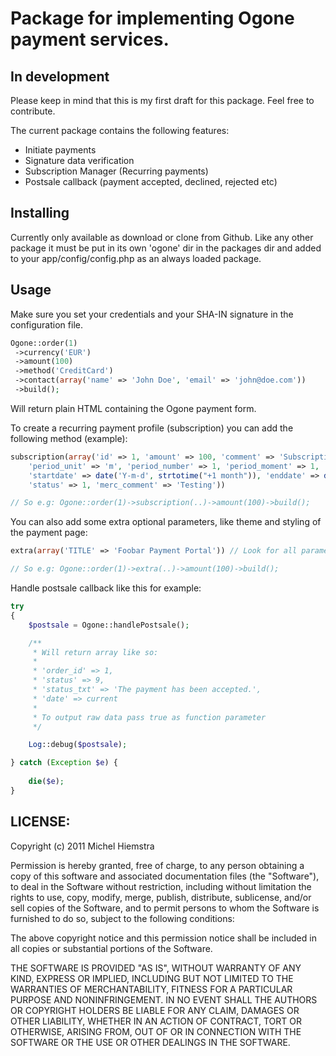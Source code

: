 # Package for implementing Ogone payment services.

## In development
Please keep in mind that this is my first draft for this package. Feel free to contribute.

The current package contains the following features:
*	Initiate payments
*	Signature data verification
*	Subscription Manager (Recurring payments)
*	Postsale callback (payment accepted, declined, rejected etc)

## Installing

Currently only available as download or clone from Github. Like any other package it must be put in its own 'ogone' dir in the packages dir and added to your app/config/config.php as an always loaded package.

## Usage

Make sure you set your credentials and your SHA-IN signature in the configuration file.

```php
Ogone::order(1)
 ->currency('EUR')
 ->amount(100)
 ->method('CreditCard')
 ->contact(array('name' => 'John Doe', 'email' => 'john@doe.com'))
 ->build();
```

Will return plain HTML containing the Ogone payment form.

To create a recurring payment profile (subscription) you can add the following method (example):

```php
subscription(array('id' => 1, 'amount' => 100, 'comment' => 'Subscription for Magazine',
	'period_unit' => 'm', 'period_number' => 1, 'period_moment' => 1,
	'startdate' => date('Y-m-d', strtotime("+1 month")), 'enddate' => date('Y-m-d', strtotime("+12 months")),
	'status' => 1, 'merc_comment' => 'Testing'))

// So e.g: Ogone::order(1)->subscription(..)->amount(100)->build();
```

You can also add some extra optional parameters, like theme and styling of the payment page:

```php
extra(array('TITLE' => 'Foobar Payment Portal')) // Look for all parameters in the ogone.php class $extra_params

// So e.g: Ogone::order(1)->extra(..)->amount(100)->build();
```

Handle postsale callback like this for example:

```php
try 
{
	$postsale = Ogone::handlePostsale();

	/**
	 * Will return array like so:
	 *
	 * 'order_id' => 1,
	 * 'status' => 9,
	 * 'status_txt' => 'The payment has been accepted.',
	 * 'date' => current
	 *
	 * To output raw data pass true as function parameter
	 */

	Log::debug($postsale);

} catch (Exception $e) {
	
	die($e);
}
```


## LICENSE: 

Copyright (c) 2011 Michel Hiemstra

Permission is hereby granted, free of charge, to any person obtaining a copy of this software and associated documentation files (the "Software"), to deal in the Software without restriction, including without limitation the rights to use, copy, modify, merge, publish, distribute, sublicense, and/or sell copies of the Software, and to permit persons to whom the Software is furnished to do so, subject to the following conditions:

The above copyright notice and this permission notice shall be included in all copies or substantial portions of the Software.

THE SOFTWARE IS PROVIDED "AS IS", WITHOUT WARRANTY OF ANY KIND, EXPRESS OR IMPLIED, INCLUDING BUT NOT LIMITED TO THE WARRANTIES OF MERCHANTABILITY, FITNESS FOR A PARTICULAR PURPOSE AND NONINFRINGEMENT. IN NO EVENT SHALL THE AUTHORS OR COPYRIGHT HOLDERS BE LIABLE FOR ANY CLAIM, DAMAGES OR OTHER LIABILITY, WHETHER IN AN ACTION OF CONTRACT, TORT OR OTHERWISE, ARISING FROM, OUT OF OR IN CONNECTION WITH THE SOFTWARE OR THE USE OR OTHER DEALINGS IN THE SOFTWARE.